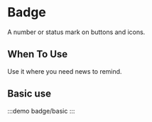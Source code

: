 # Badge

A number or status mark on buttons and icons.

## When To Use

Use it where you need news to remind.

## Basic use

:::demo 
badge/basic
:::